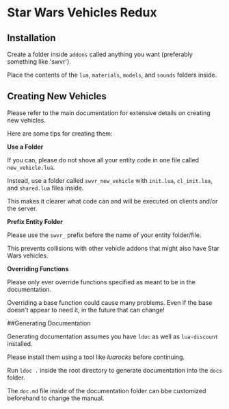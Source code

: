 # Star Wars Vehicles Redux

## Installation

Create a folder inside `addons` called anything you want (preferably something like 'swvr').

Place the contents of the `lua`, `materials`, `models`, and `sounds` folders inside.

## Creating New Vehicles

Please refer to the main documentation for extensive details on creating new vehicles.

Here are some tips for creating them:

**Use a Folder**

If you can, please do not shove all your entity code in one file called `new_vehicle.lua`.

Instead, use a folder called `swvr_new_vehicle` with `init.lua`, `cl_init.lua`, and `shared.lua` files inside.

This makes it clearer what code can and will be executed on clients and/or the server.

**Prefix Entity Folder**

Please use the `swvr_` prefix before the name of your entity folder/file.

This prevents collisions with other vehicle addons that might also have Star Wars vehicles.

**Overriding Functions**

Please only ever override functions specified as meant to be in the documentation.

Overriding a base function could cause many problems. Even if the base doesn't appear to need it, in the future that can change!

##Generating Documentation

Generating documentation assumes you have `ldoc` as well as `lua-discount` installed.

Please install them using a tool like *luarocks* before continuing.

Run `ldoc .` inside the root directory to generate documentation into the `docs` folder.

The `doc.md` file inside of the documentation folder can bbe customized beforehand to change the manual.
